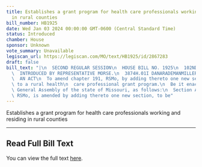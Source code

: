 ```yaml
---
title: Establishes a grant program for health care professionals working and residing
  in rural counties
bill_number: HB1925
date: Wed Jan 03 2024 00:00:00 GMT-0600 (Central Standard Time)
status: Introduced
chamber: House
sponsor: Unknown
vote_summary: Unavailable
legiscan_url: https://legiscan.com/MO/text/HB1925/id/2867283
draft: false
bill_text: "|\n  SECOND REGULAR SESSION\n  HOUSE BILL NO. 1925\n  102ND GENERAL ASSEMBLY\n\
  \  INTRODUCED BY REPRESENTATIVE MORSE.\n  3874H.01I DANARADEMANMILLER,ChiefClerk\n\
  \  AN ACT\n  To amend chapter 191, RSMo, by adding thereto one new section relating\
  \ to a rural health\n  care professional grant program.\n  Be it enacted by the\
  \ General Assembly of the state of Missouri, as follows:\n  Section A. Chapter 191,\
  \ RSMo, is amended by adding thereto one new section, to be"
---
```

Establishes a grant program for health care professionals working and residing in rural counties

---

## Read Full Bill Text

You can view the full text [here](https://legiscan.com/MO/text/HB1925/id/2867283).

